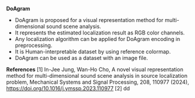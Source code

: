 **DoAgram**
- DoAgram is proposed for a visual representation method for multi-dimensional sound scene analysis.
- It represents the estimated localization result as RGB color channels.
- Any localization algorithm can be applied for DoAgram encoding in preprocessing.
- It is Human-interpretable dataset by using reference colormap.
- DoAgram can be used as a dataset with an image file.

**References**
[1] In-Jee Jung, Wan-Ho Cho, A novel visual representation method for multi-dimensional sound scene analysis in source localization problem, Mechanical Systems and Signal Processing, 208, 110977 (2024), https://doi.org/10.1016/j.ymssp.2023.110977
[2] dd
